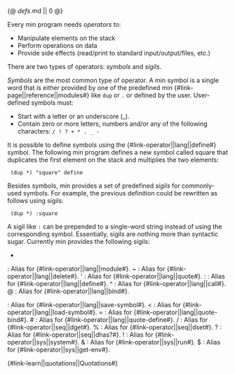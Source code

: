 {@ _defs_.md || 0 @}

Every min program needs _operators_ to:

* Manipulate elements on the stack
* Perform operations on data
* Provide side effects (read/print to standard input/output/files, etc.)

There are two types of operators: _symbols_ and _sigils_.

_Symbols_ are the most common type of operator. A min symbol is a single word that is either provided by one of the predefined min {#link-page||reference||modules#} like `dup` or `.` or defined by the user. User-defined symbols must:

* Start with a letter or an underscore (\_).
* Contain zero or more letters, numbers and/or any of the following characters: `/ ! ? + * . _ -`

It is possible to define symbols using the {#link-operator||lang||define#} symbol. The following min program defines a new symbol called square that duplicates the first element on the stack and multiplies the two elements:

     (dup *) "square" define

Besides symbols, min provides a set of predefined _sigils_ for commonly-used symbols. For example, the previous definition could be rewritten as follows using sigils:

     (dup *) :square

A sigil like `:` can be prepended to a single-word string instead of using the corresponding symbol. Essentially, sigils are nothing more than syntactic sugar. Currently min provides the following sigils:

+
: Alias for {#link-operator||lang||module#}.
~
: Alias for {#link-operator||lang||delete#}.
'
: Alias for {#link-operator||lang||quote#}.
\:
: Alias for {#link-operator||lang||define#}. 
^
: Alias for {#link-operator||lang||call#}. 
@
: Alias for {#link-operator||lang||bind#}. 
>
: Alias for {#link-operator||lang||save-symbol#}. 
<
: Alias for {#link-operator||lang||load-symbol#}. 
&#61;
: Alias for {#link-operator||lang||quote-bind#}. 
\#
: Alias for {#link-operator||lang||quote-define#}. 
/
: Alias for {#link-operator||seq||dget#}. 
%
: Alias for {#link-operator||seq||dset#}. 
?
: Alias for {#link-operator||seq||dhas?#}.
!
: Alias for {#link-operator||sys||system#}.
&
: Alias for {#link-operator||sys||run#}.
$
: Alias for {#link-operator||sys||get-env#}. 

{#link-learn||quotations||Quotations#}
